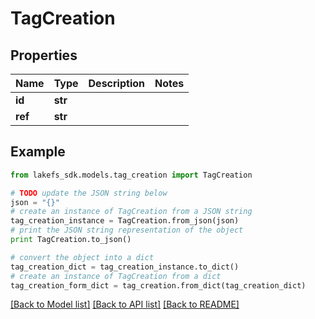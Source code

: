 # TagCreation


## Properties

Name | Type | Description | Notes
------------ | ------------- | ------------- | -------------
**id** | **str** |  | 
**ref** | **str** |  | 

## Example

```python
from lakefs_sdk.models.tag_creation import TagCreation

# TODO update the JSON string below
json = "{}"
# create an instance of TagCreation from a JSON string
tag_creation_instance = TagCreation.from_json(json)
# print the JSON string representation of the object
print TagCreation.to_json()

# convert the object into a dict
tag_creation_dict = tag_creation_instance.to_dict()
# create an instance of TagCreation from a dict
tag_creation_form_dict = tag_creation.from_dict(tag_creation_dict)
```
[[Back to Model list]](../README.md#documentation-for-models) [[Back to API list]](../README.md#documentation-for-api-endpoints) [[Back to README]](../README.md)


